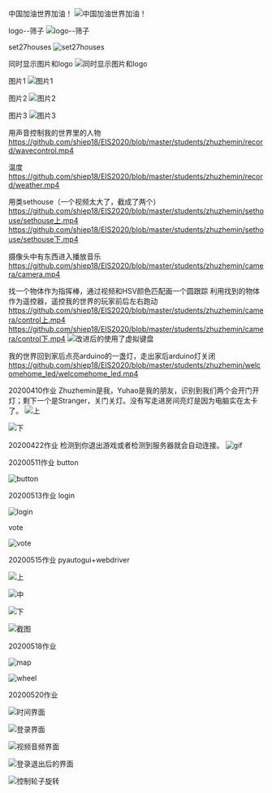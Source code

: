 中国加油世界加油！
![中国加油世界加油！](https://github.com/shiep18/EIS2020/blob/master/students/zhuzhemin/screen/house1.png)

logo--筛子
![logo--筛子](https://github.com/shiep18/EIS2020/blob/master/students/zhuzhemin/screen/mylogo--骰子.png)

set27houses
![set27houses](https://github.com/shiep18/EIS2020/blob/master/students/zhuzhemin/screen/set27houses.png)

同时显示图片和logo
![同时显示图片和logo](https://github.com/shiep18/EIS2020/blob/master/students/zhuzhemin/opencv/myclan.png)

图片1
![图片1](https://github.com/shiep18/EIS2020/blob/master/students/zhuzhemin/opencv/mypic.png)

图片2
![图片2](https://github.com/shiep18/EIS2020/blob/master/students/zhuzhemin/opencv/mypic2.png)

图片3
![图片3](https://github.com/shiep18/EIS2020/blob/master/students/zhuzhemin/opencv/biaoqing.png)

用声音控制我的世界里的人物
https://github.com/shiep18/EIS2020/blob/master/students/zhuzhemin/record/wavecontrol.mp4

温度
https://github.com/shiep18/EIS2020/blob/master/students/zhuzhemin/record/weather.mp4

用类sethouse（一个视频太大了，截成了两个）
https://github.com/shiep18/EIS2020/blob/master/students/zhuzhemin/sethouse/sethouse上.mp4
https://github.com/shiep18/EIS2020/blob/master/students/zhuzhemin/sethouse/sethouse下.mp4

摄像头中有东西进入播放音乐
https://github.com/shiep18/EIS2020/blob/master/students/zhuzhemin/camera/camera.mp4

找一个物体作为指挥棒，通过视频和HSV颜色匹配画一个圆跟踪
利用找到的物体作为遥控器，遥控我的世界的玩家前后左右跑动
https://github.com/shiep18/EIS2020/blob/master/students/zhuzhemin/camera/control上.mp4
https://github.com/shiep18/EIS2020/blob/master/students/zhuzhemin/camera/control下.mp4
![改进后的使用了虚拟键盘](https://github.com/shiep18/EIS2020/blob/master/students/zhuzhemin/camera/cv2_control.gif)


我的世界回到家后点亮arduino的一盏灯，走出家后arduino灯关闭
https://github.com/shiep18/EIS2020/blob/master/students/zhuzhemin/welcomehome_led/welcomehome_led.mp4

20200410作业
Zhuzhemin是我，Yuhao是我的朋友，识别到我们两个会开门开灯；剩下一个是Stranger，关门关灯。没有写走进房间亮灯是因为电脑实在太卡了。
![上](https://github.com/shiep18/EIS2020/blob/master/students/zhuzhemin/20200410/Face_Recognition1.GIF)

![下](https://github.com/shiep18/EIS2020/blob/master/students/zhuzhemin/20200410/Face_Recognition2.GIF)

20200422作业
检测到你退出游戏或者检测到服务器就会自动连接。
![gif](https://github.com/shiep18/EIS2020/blob/master/students/zhuzhemin/0422/homework0422.GIF)

20200511作业
button

![button](https://github.com/shiep18/EIS2020/blob/master/students/zhuzhemin/20200511/homework0511.PNG)

20200513作业
login

![login](https://github.com/shiep18/EIS2020/blob/master/students/zhuzhemin/20200513/homework0513.GIF)

vote

![vote](https://github.com/shiep18/EIS2020/blob/master/students/zhuzhemin/20200513/homework0513_django.GIF)

20200515作业
pyautogui+webdriver

![上](https://github.com/shiep18/EIS2020/blob/master/students/zhuzhemin/20200515/zuoye0515上.GIF)

![中](https://github.com/shiep18/EIS2020/blob/master/students/zhuzhemin/20200515/zuoye0515中.GIF)

![下](https://github.com/shiep18/EIS2020/blob/master/students/zhuzhemin/20200515/zuoye0515下.GIF)

![截图](https://github.com/shiep18/EIS2020/blob/master/students/zhuzhemin/20200515/zuoye0515.PNG)

20200518作业

![map](https://github.com/shiep18/EIS2020/blob/master/students/zhuzhemin/20200518/zuoye0518map.PNG)

![wheel](https://github.com/shiep18/EIS2020/blob/master/students/zhuzhemin/20200518/zuoye0518wheel.GIF)

20200520作业

![时间界面](https://github.com/shiep18/EIS2020/blob/master/students/zhuzhemin/20200520/0520时间界面.PNG)

![登录界面](https://github.com/shiep18/EIS2020/blob/master/students/zhuzhemin/20200520/0520登录界面.PNG)

![视频音频界面](https://github.com/shiep18/EIS2020/blob/master/students/zhuzhemin/20200520/0520视频音频界面.PNG)

![登录退出后的界面](https://github.com/shiep18/EIS2020/blob/master/students/zhuzhemin/20200520/0520登录退出后的界面.PNG)

![控制轮子旋转](https://github.com/shiep18/EIS2020/blob/master/students/zhuzhemin/20200520/0520控制轮子旋转.GIF)
